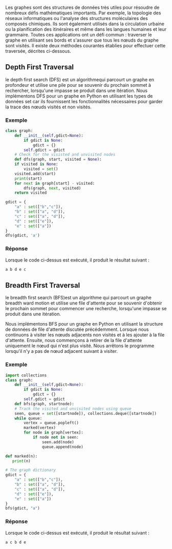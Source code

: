 Les graphes sont des structures de données très utiles pour résoudre de nombreux défis mathématiques importants. Par exemple, la topologie des réseaux informatiques ou l'analyse des structures moléculaires des composés chimiques. Ils sont également utilisés dans la circulation urbaine ou la planification des itinéraires et même dans les langues humaines et leur grammaire. Toutes ces applications ont un défi commun : traverser le graphe en utilisant ses bords et s'assurer que tous les nœuds du graphe sont visités. Il existe deux méthodes courantes établies pour effectuer cette traversée, décrites ci-dessous.

## Depth First Traversal

le depth first search (DFS) est un algorithmequi parcourt un graphe en profondeur et utilise une pile pour se souvenir du prochain sommet à rechercher, lorsqu'une impasse se produit dans une itération. Nous implémentons DFS pour un graphe en Python en utilisant les types de données set car ils fournissent les fonctionnalités nécessaires pour garder la trace des nœuds visités et non visités.

### Exemple

```python
class graph:
    def __init__(self,gdict=None):
        if gdict is None:
            gdict = {}
        self.gdict = gdict
    # Check for the visisted and unvisited nodes
    def dfs(graph, start, visited = None):
    if visited is None:
        visited = set()
    visited.add(start)
    print(start)
    for next in graph[start] - visited:
        dfs(graph, next, visited)
    return visited

gdict = { 
    "a" : set(["b","c"]),
    "b" : set(["a", "d"]),
    "c" : set(["a", "d"]),
    "d" : set(["e"]),
    "e" : set(["a"])
}
dfs(gdict, 'a')
```

### Réponse

Lorsque le code ci-dessus est exécuté, il produit le résultat suivant :

```bash
a b d e c
```

## Breadth First Traversal

le breadth first search (BFS)est un algorithme qui parcourt un graphe breadth ward motion et utilise une file d'attente pour se souvenir d'obtenir le prochain sommet pour commencer une recherche, lorsqu'une impasse se produit dans une itération. 

Nous implémentons BFS pour un graphe en Python en utilisant la structure de données de file d'attente discutée précédemment. Lorsque nous continuons à visiter les nœuds adjacents non visités et à les ajouter à la file d'attente. Ensuite, nous commençons à retirer de la file d'attente uniquement le nœud qui n'est plus visité. Nous arrêtons le programme lorsqu'il n'y a pas de nœud adjacent suivant à visiter.

### Exemple

```python
import collections
class graph:
    def __init__(self,gdict=None):
        if gdict is None:
            gdict = {}
        self.gdict = gdict
    def bfs(graph, startnode):
    # Track the visited and unvisited nodes using queue
    seen, queue = set([startnode]), collections.deque([startnode])
    while queue:
        vertex = queue.popleft()
        marked(vertex)
        for node in graph[vertex]:
            if node not in seen:
                seen.add(node)
                queue.append(node)

def marked(n):
   print(n)

# The graph dictionary
gdict = { 
    "a" : set(["b","c"]),
    "b" : set(["a", "d"]),
    "c" : set(["a", "d"]),
    "d" : set(["e"]),
    "e" : set(["a"])
}
bfs(gdict, "a")
```

### Réponse

Lorsque le code ci-dessus est exécuté, il produit le résultat suivant :

```bash
a c b d e 
```